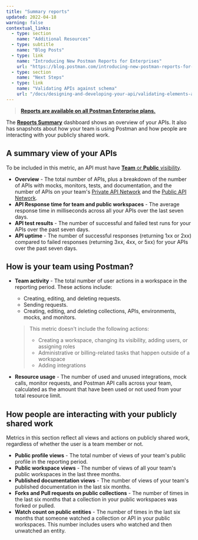 ```yaml
---
title: "Summary reports"
updated: 2022-04-18
warning: false
contextual_links:
  - type: section
    name: "Additional Resources"
  - type: subtitle
    name: "Blog Posts"
  - type: link
    name: "Introducing New Postman Reports for Enterprises"
    url: "https://blog.postman.com/introducing-new-postman-reports-for-enterprises/"
  - type: section
    name: "Next Steps"
  - type: link
    name: "Validating APIs against schema"
    url: "/docs/designing-and-developing-your-api/validating-elements-against-schema/"
---
```


> [__Reports are available on all Postman Enterprise plans.__](https://www.postman.com/pricing)

The [**Reports Summary**](https://go.postman.co/reports/summary) dashboard shows an overview of your APIs. It also has snapshots about how your team is using Postman and how people are interacting with your publicly shared work.

## A summary view of your APIs

To be included in this metric, an API must have [**Team** or **Public** visibility](/docs/collaborating-in-postman/using-workspaces/managing-workspaces/#changing-workspace-visibility).

* **Overview** - The total number of APIs, plus a breakdown of the number of APIs with mocks, monitors, tests, and documentation, and the number of APIs on your team's [Private API Network](/docs/collaborating-in-postman/adding-private-network/) and the [Public API Network](/docs/getting-started/exploring-public-api-network/).
* **API Response time for team and public workspaces** - The average response time in milliseconds across all your APIs over the last seven days.
* **API test results** - The number of successful and failed test runs for your APIs over the past seven days.
* **API uptime** - The number of successful responses (returning 1xx or 2xx) compared to failed responses (returning 3xx, 4xx, or 5xx) for your APIs over the past seven days.

## How is your team using Postman?

* **Team activity** - The total number of user actions in a workspace in the reporting period. These actions include:
    * Creating, editing, and deleting requests.
    * Sending requests.
    * Creating, editing, and deleting collections, APIs, environments, mocks, and monitors.

    > This metric doesn't include the following actions:
    > * Creating a workspace, changing its visibility, adding users, or assigning roles
    > * Administrative or billing-related tasks that happen outside of a workspace
    > * Adding integrations

* **Resource usage** - The number of used and unused integrations, mock calls, monitor requests, and Postman API calls across your team, calculated as the amount that have been used or not used from your total resource limit.

## How people are interacting with your publicly shared work

Metrics in this section reflect all views and actions on publicly shared work, regardless of whether the user is a team member or not.

* **Public profile views** - The total number of views of your team's public profile in the reporting period.
* **Public workspace views** - The number of views of all your team's public workspaces in the last three months.
* **Published documentation views** - The number of views of your team's published documentation in the last six months.
* **Forks and Pull requests on public collections** - The number of times in the last six months that a collection in your public workspaces was forked or pulled.
* **Watch count on public entities** - The number of times in the last six months that someone watched a collection or API in your public workspaces. This number includes users who watched and then unwatched an entity.
